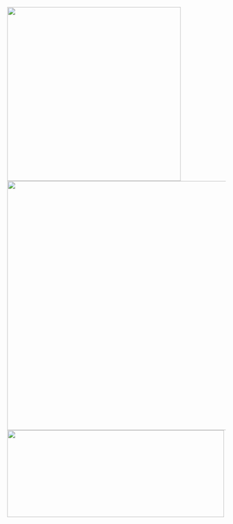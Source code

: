 <p>
  <!-- Prog Languages -->
  <img width=400 align="center" src="https://github-readme-stats.vercel.app/api/top-langs/?username=AnthoninKADI&size_weight=0.5&count_weight=0.5&theme=github_dark&layout=compact&langs_count=6" />
  <!-- WakaTime Stats -->
  <img width=573 align="center" src="https://github-readme-stats.vercel.app/api/wakatime?username=AnthoninKADI&theme=github_dark&layout=compact&langs_count=8" />
  <!-- Github Stats -->
  <img width=500 height=200 align="center" src="https://github-readme-stats.vercel.app/api?username=AnthoninKADI&hide=issues&show_icons=true&theme=github_dark&rank_icon=github" />
</p>
